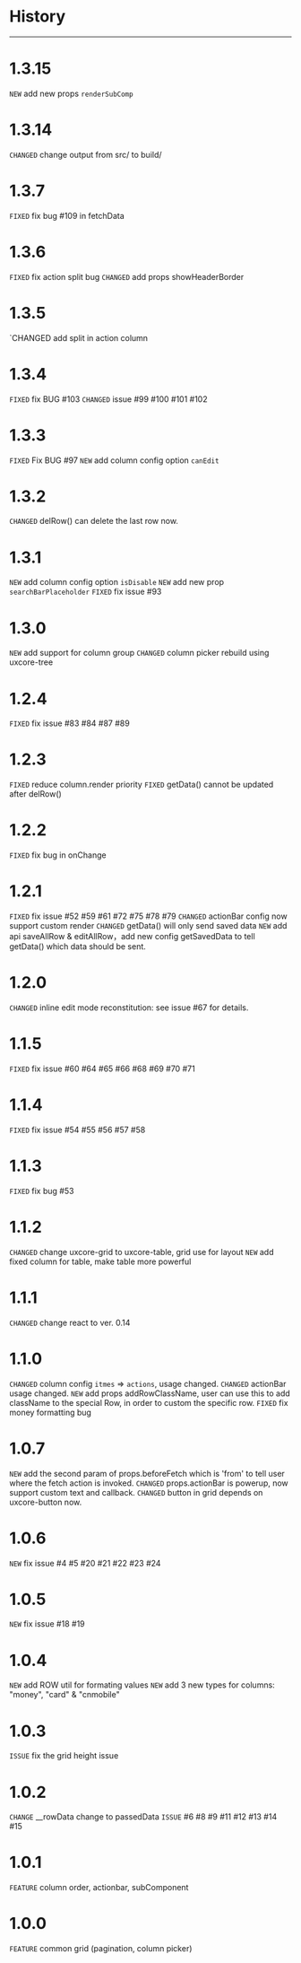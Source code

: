 # History

---

# 1.3.15

`NEW` add new props `renderSubComp`

# 1.3.14

`CHANGED` change output from src/ to build/

# 1.3.7

`FIXED` fix bug #109 in fetchData

# 1.3.6

`FIXED` fix action split bug
`CHANGED` add props showHeaderBorder 

# 1.3.5

`CHANGED add split in action column

# 1.3.4

`FIXED` fix BUG #103
`CHANGED` issue #99 #100 #101 #102 

# 1.3.3

`FIXED` Fix BUG #97
`NEW` add column config option `canEdit`

# 1.3.2

`CHANGED` delRow() can delete the last row now.

# 1.3.1

`NEW` add column config option `isDisable`
`NEW` add new prop `searchBarPlaceholder`
`FIXED` fix issue #93

# 1.3.0

`NEW` add support for column group
`CHANGED` column picker rebuild using uxcore-tree 

# 1.2.4

`FIXED` fix issue #83 #84 #87 #89

# 1.2.3

`FIXED` reduce column.render priority
`FIXED` getData() cannot be updated after delRow()

# 1.2.2

`FIXED` fix bug in onChange

# 1.2.1

`FIXED` fix issue #52 #59 #61 #72 #75 #78 #79 
`CHANGED` actionBar config now support custom render
`CHANGED` getData() will only send saved data
`NEW` add api saveAllRow & editAllRow，add new config getSavedData to tell getData() which data should be sent.

# 1.2.0

`CHANGED` inline edit mode reconstitution: see issue #67 for details.

# 1.1.5

`FIXED` fix issue #60 #64 #65 #66 #68 #69 #70 #71

# 1.1.4

`FIXED` fix issue #54 #55 #56 #57 #58

# 1.1.3

`FIXED` fix bug #53

# 1.1.2

`CHANGED` change uxcore-grid to uxcore-table, grid use for layout
`NEW` add fixed column for table, make table more powerful


# 1.1.1

`CHANGED` change react to ver. 0.14

# 1.1.0

`CHANGED` column config `itmes` => `actions`, usage changed.
`CHANGED` actionBar usage changed.
`NEW` add props addRowClassName, user can use this to add className to the special Row, in order to custom the specific row.
`FIXED` fix money formatting bug

# 1.0.7

`NEW` add the second param of props.beforeFetch which is 'from' to tell user where the fetch action is invoked.
`CHANGED` props.actionBar is powerup, now support custom text and callback.
`CHANGED` button in grid depends on uxcore-button now.

# 1.0.6

`NEW` fix issue #4 #5 #20 #21 #22 #23 #24

# 1.0.5

`NEW` fix issue #18 #19


# 1.0.4

`NEW` add ROW util for formating values
`NEW` add 3 new types for columns: "money", "card" & "cnmobile"

# 1.0.3

`ISSUE` fix the grid height issue

# 1.0.2

`CHANGE` __rowData change to passedData
`ISSUE` #6 #8 #9 #11 #12 #13 #14 #15 

# 1.0.1

`FEATURE` column order, actionbar, subComponent


# 1.0.0

`FEATURE` common grid (pagination, column picker)


